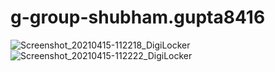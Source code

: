 # g-group-shubham.gupta8416
![Screenshot_20210415-112218_DigiLocker](https://user-images.githubusercontent.com/68485964/114820754-23452780-9ddd-11eb-8455-c45106d381ab.jpg)
![Screenshot_20210415-112222_DigiLocker](https://user-images.githubusercontent.com/68485964/114820784-2f30e980-9ddd-11eb-8235-01dfa57f328b.jpg)

